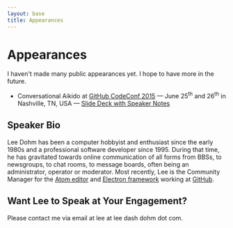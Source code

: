 ```yaml
---
layout: base
title: Appearances
---
```


# Appearances

I haven't made many public appearances yet. I hope to have more in the future.

* Conversational Aikido at [GitHub CodeConf 2015](http://codeconf.com/) &mdash; June 25<sup>th</sup> and 26<sup>th</sup> in Nashville, TN, USA &mdash; [Slide Deck with Speaker Notes](https://speakerdeck.com/leedohm/conversational-aikido-1)

## Speaker Bio

Lee Dohm has been a computer hobbyist and enthusiast since the early 1980s and a professional software developer since 1995. During that time, he has gravitated towards online communication of all forms from BBSs, to newsgroups, to chat rooms, to message boards, often being an administrator, operator or moderator. Most recently, Lee is the Community Manager for the [Atom editor](https://atom.io) and [Electron framework](https://electron.atom.io) working at [GitHub](https://github.com).

## Want Lee to Speak at Your Engagement?

Please contact me via email at lee at lee dash dohm dot com.
